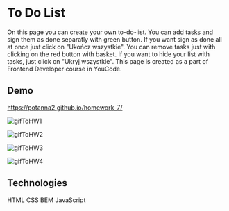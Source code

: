 # To Do List
On this page you can create your own to-do-list. You can add tasks and sign them as done separatly with green button. If you want sign as done all at once  just click on "Ukończ wszystkie". You can remove tasks just with clicking on the red button with basket. If you want to hide your list with tasks, just click on "Ukryj wszystkie".
This page is created as a part of Frontend Developer course in YouCode.
## Demo
https://potanna2.github.io/homework_7/

![gifToHW1](https://user-images.githubusercontent.com/108223754/191559989-c477098a-77bf-4071-ab95-14fd6a6f5a17.gif)

![gifToHW2](https://user-images.githubusercontent.com/108223754/191560029-525a128f-4e2b-4438-ae7b-01a47e629d1a.gif)

![gifToHW3](https://user-images.githubusercontent.com/108223754/191560047-72f74b07-b776-4651-bbdd-fa2629378495.gif)

![gifToHW4](https://user-images.githubusercontent.com/108223754/191560060-101215f9-8ecb-4db4-807c-4d9d95bde1e9.gif)
## Technologies
HTML
CSS
BEM
JavaScript
